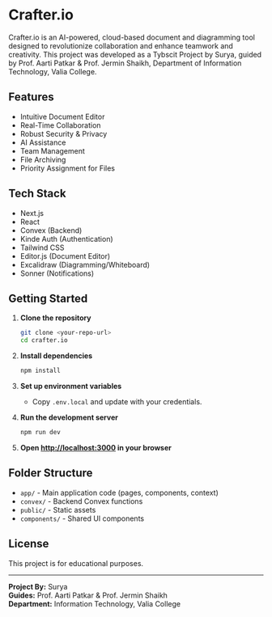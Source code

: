 # Crafter.io

Crafter.io is an AI-powered, cloud-based document and diagramming tool designed to revolutionize collaboration and enhance teamwork and creativity. This project was developed as a Tybscit Project by Surya, guided by Prof. Aarti Patkar & Prof. Jermin Shaikh, Department of Information Technology, Valia College.

## Features

- Intuitive Document Editor
- Real-Time Collaboration
- Robust Security & Privacy
- AI Assistance
- Team Management
- File Archiving
- Priority Assignment for Files

## Tech Stack

- Next.js
- React
- Convex (Backend)
- Kinde Auth (Authentication)
- Tailwind CSS
- Editor.js (Document Editor)
- Excalidraw (Diagramming/Whiteboard)
- Sonner (Notifications)

## Getting Started

1. **Clone the repository**
   ```sh
   git clone <your-repo-url>
   cd crafter.io
   ```

2. **Install dependencies**
   ```sh
   npm install
   ```

3. **Set up environment variables**
   - Copy `.env.local` and update with your credentials.

4. **Run the development server**
   ```sh
   npm run dev
   ```

5. **Open [http://localhost:3000](http://localhost:3000) in your browser**

## Folder Structure

- `app/` - Main application code (pages, components, context)
- `convex/` - Backend Convex functions
- `public/` - Static assets
- `components/` - Shared UI components

## License

This project is for educational purposes.

---

**Project By:** Surya  
**Guides:** Prof. Aarti Patkar & Prof. Jermin Shaikh  
**Department:** Information Technology, Valia College
